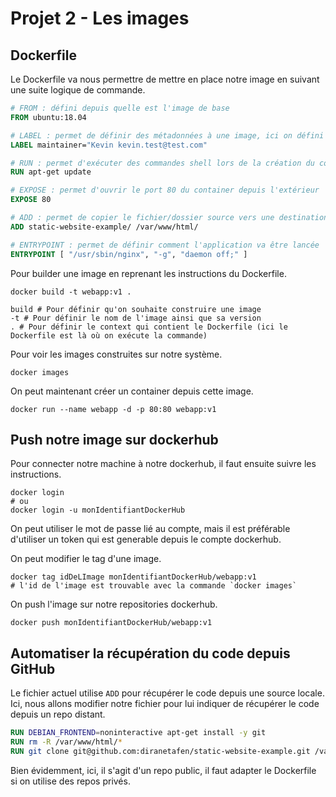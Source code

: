# Projet 2 - Les images

## Dockerfile

Le Dockerfile va nous permettre de mettre en place notre image en suivant une suite logique de commande.

```Dockerfile
# FROM : défini depuis quelle est l'image de base
FROM ubuntu:18.04

# LABEL : permet de définir des métadonnées à une image, ici on défini qui contacter au sujet de cette image
LABEL maintainer="Kevin kevin.test@test.com"

# RUN : permet d'exécuter des commandes shell lors de la création du container
RUN apt-get update

# EXPOSE : permet d'ouvrir le port 80 du container depuis l'extérieur
EXPOSE 80

# ADD : permet de copier le fichier/dossier source vers une destination du container
ADD static-website-example/ /var/www/html/

# ENTRYPOINT : permet de définir comment l'application va être lancée
ENTRYPOINT [ "/usr/sbin/nginx", "-g", "daemon off;" ]
```

Pour builder une image en reprenant les instructions du Dockerfile.

```shell
docker build -t webapp:v1 .

build # Pour définir qu'on souhaite construire une image
-t # Pour définir le nom de l'image ainsi que sa version
. # Pour définir le context qui contient le Dockerfile (ici le Dockerfile est là où on exécute la commande)
```

Pour voir les images construites sur notre système.

```shell
docker images
```

On peut maintenant créer un container depuis cette image.

```shell
docker run --name webapp -d -p 80:80 webapp:v1
```

## Push notre image sur dockerhub

Pour connecter notre machine à notre dockerhub, il faut ensuite suivre les instructions.

```shell
docker login
# ou
docker login -u monIdentifiantDockerHub
```

On peut utiliser le mot de passe lié au compte, mais il est préférable d'utiliser un token qui est generable depuis le compte dockerhub.

On peut modifier le tag d'une image.

```shell
docker tag idDeLImage monIdentifiantDockerHub/webapp:v1
# l'id de l'image est trouvable avec la commande `docker images`
```

On push l'image sur notre repositories dockerhub.

```shell
docker push monIdentifiantDockerHub/webapp:v1
```

## Automatiser la récupération du code depuis GitHub

Le fichier actuel utilise `ADD` pour récupérer le code depuis une source locale. Ici, nous allons modifier notre fichier pour lui indiquer de récupérer le code depuis un repo distant.

```Dockerfile
RUN DEBIAN_FRONTEND=noninteractive apt-get install -y git
RUN rm -R /var/www/html/*
RUN git clone git@github.com:diranetafen/static-website-example.git /var/www/html/
```

Bien évidemment, ici, il s'agit d'un repo public, il faut adapter le Dockerfile si on utilise des repos privés.
